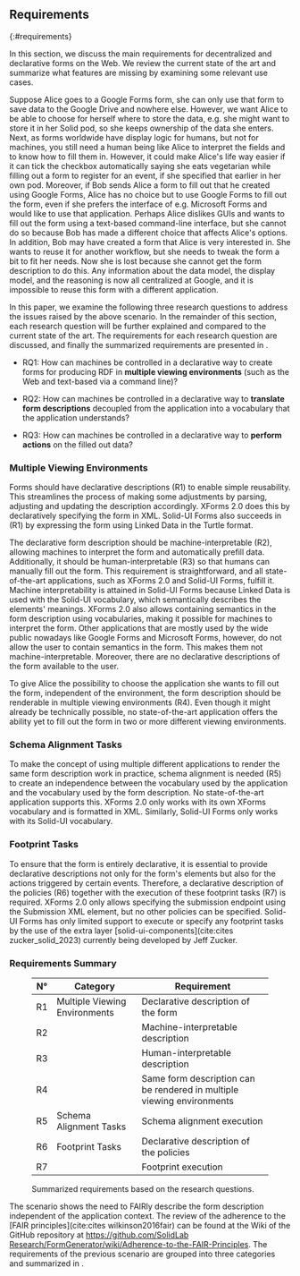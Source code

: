 ## Requirements
{:#requirements}

In this section, we discuss the main requirements for decentralized and declarative forms on the Web.
We review the current state of the art and summarize what features are missing by examining some relevant use cases.

Suppose Alice goes to a Google Forms form, she can only use that form to save data to the Google Drive and nowhere else.
However, we want Alice to be able to choose for herself where to store the data, e.g. she might want to store it in her Solid pod, so she keeps ownership of the data she enters.
Next, as forms worldwide have display logic for humans, but not for machines, you still need a human being like Alice to interpret the fields and to know how to fill them in.
However, it could make Alice's life way easier if it can tick the checkbox automatically saying she eats vegetarian while filling out a form to register for an event, if she specified that earlier in her own pod.
Moreover, if Bob sends Alice a form to fill out that he created using Google Forms, Alice has no choice but to use Google Forms to fill out the form, even if she prefers the interface of e.g. Microsoft Forms and would like to use that application.
Perhaps Alice dislikes GUIs and wants to fill out the form using a text-based command-line interface, but she cannot do so because Bob has made a different choice that affects Alice's options.
In addition, Bob may have created a form that Alice is very interested in.
She wants to reuse it for another workflow, but she needs to tweak the form a bit to fit her needs.
Now she is lost because she cannot get the form description to do this.
Any information about the data model, the display model, and the reasoning is now all centralized at Google, and it is impossible to reuse this form with a different application.

In this paper, we examine the following three research questions to address the issues raised by the above scenario.
In the remainder of this section, each research question will be further explained and compared to the current state of the art.
The requirements for each research question are discussed, and finally the summarized requirements are presented in [](#requirements-table).

- RQ1: How can machines be controlled in a declarative way to create forms for producing RDF in **multiple viewing environments** (such as the Web and text-based via a command line)?

- RQ2: How can machines be controlled in a declarative way to **translate form descriptions** decoupled from the application into a vocabulary that the application understands?

- RQ3: How can machines be controlled in a declarative way to **perform actions** on the filled out data?


### Multiple Viewing Environments

Forms should have declarative descriptions (R1) to enable simple reusability.
This streamlines the process of making some adjustments by parsing, adjusting and updating the description accordingly.
XForms 2.0 does this by declaratively specifying the form in XML.
Solid-UI Forms also succeeds in (R1) by expressing the form using Linked Data in the Turtle format.

The declarative form description should be machine-interpretable (R2), allowing machines to interpret the form and automatically prefill data. 
Additionally, it should be human-interpretable (R3) so that humans can manually fill out the form.
This requirement is straightforward, and all state-of-the-art applications, such as XForms 2.0 and Solid-UI Forms, fulfill it.
Machine interpretability is attained in Solid-UI Forms because Linked Data is used with the Solid-UI vocabulary, which semantically describes the elements' meanings.
XForms 2.0 also allows containing semantics in the form description using vocabularies, making it possible for machines to interpret the form.
Other applications that are mostly used by the wide public nowadays like Google Forms and Microsoft Forms, however, do not allow the user to contain semantics in the form. This makes them not machine-interpretable.
Moreover, there are no declarative descriptions of the form available to the user.

To give Alice the possibility to choose the application she wants to fill out the form, independent of the environment, the form description should be renderable in multiple viewing environments (R4).
Even though it might already be technically possible, no state-of-the-art application offers the ability yet to fill out the form in two or more different viewing environments.


### Schema Alignment Tasks

To make the concept of using multiple different applications to render the same form description work in practice, schema alignment is needed (R5) to create an independence between the vocabulary used by the application and the vocabulary used by the form description.
No state-of-the-art application supports this. XForms 2.0 only works with its own XForms vocabulary and is formatted in XML.
Similarly, Solid-UI Forms only works with its Solid-UI vocabulary.


### Footprint Tasks

To ensure that the form is entirely declarative, it is essential to provide declarative descriptions not only for the form's elements but also for the actions triggered by certain events.
Therefore, a declarative description of the policies (R6) together with the execution of these footprint tasks (R7) is required.
XForms 2.0 only allows specifying the submission endpoint using the Submission XML element, but no other policies can be specified.
Solid-UI Forms has only limited support to execute or specify any footprint tasks by the use of the extra layer [solid-ui-components](cite:cites zucker_solid_2023) currently being developed by Jeff Zucker.


### Requirements Summary

<figure id="requirements-table" class="table" markdown="1">

| N° | Category                       | Requirement                                                            |
|----|--------------------------------|------------------------------------------------------------------------|
| R1 | Multiple Viewing Environments  | Declarative description of the form                                    |
| R2 |                                | Machine-interpretable description                                      |
| R3 |                                | Human-interpretable description                                        |
| R4 |                                | Same form description can be rendered in multiple viewing environments |
| R5 | Schema Alignment Tasks         | Schema alignment execution                                             |
| R6 | Footprint Tasks                | Declarative description of the policies                                |
| R7 |                                | Footprint execution                                                    |

<figcaption markdown="block">
Summarized requirements based on the research questions.
</figcaption>
</figure>

The scenario shows the need to FAIRly describe the form description independent of the application context.
The review of the adherence to the [FAIR principles](cite:cites wilkinson2016fair) can be found at the Wiki of the GitHub repository at [https://github.com/SolidLab<wbr />Research/FormGenerator/wiki/Adherence-to-the-FAIR-Principles](https://github.com/SolidLabResearch/FormGenerator/wiki/Adherence-to-the-FAIR-Principles).
The requirements of the previous scenario are grouped into three categories and summarized in [](#requirements-table).

